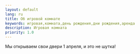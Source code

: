 ```yaml
---
layout: default
lang: ru
title: Об игровой комнате
keywords: игровая,комната,день рождения,дни рождения,аренда
description: Игровая комната
priority: 1.0
---
```


Мы открываем свои двери 1 апреля, и это не шутка!